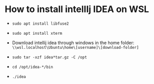 # How to install intellIj IDEA on WSL

- `sudo apt install libfuse2`
- `sudo apt install xterm`

- Download intellij idea through windows in the home folder: `\\wsl.localhost\Ubuntu\home\[username]\[download-folder]`

- `sudo tar -xzf idea*tar.gz -C /opt`
- `cd /opt/idea-*/bin`
- `./idea`
